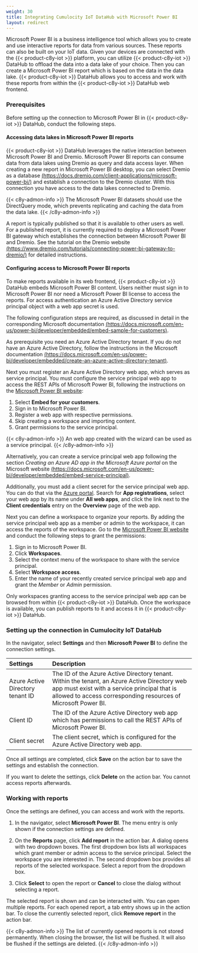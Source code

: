 ```yaml
---
weight: 30
title: Integrating Cumulocity IoT DataHub with Microsoft Power BI
layout: redirect
---
```


Microsoft Power BI is a business intelligence tool which allows you to create and use interactive reports for data from various sources. These reports can also be built on your IoT data. Given your devices are connected with the {{< product-c8y-iot >}} platform, you can utilize {{< product-c8y-iot >}} DataHub to offload the data into a data lake of your choice. Then you can create a Microsoft Power BI report which is based on the data in the data lake. {{< product-c8y-iot >}} DataHub allows you to access and work with these reports from within the {{< product-c8y-iot >}} DataHub web frontend.

### Prerequisites

Before setting up the connection to Microsoft Power BI in {{< product-c8y-iot >}} DataHub, conduct the following steps.

#### Accessing data lakes in Microsoft Power BI reports

{{< product-c8y-iot >}} DataHub leverages the native interaction between Microsoft Power BI and Dremio. Microsoft Power BI reports can consume data from data lakes using Dremio as query and data access layer. When creating a new report in Microsoft Power BI desktop, you can select Dremio as a database [(https://docs.dremio.com/client-applications/microsoft-power-bi/)](https://docs.dremio.com/client-applications/microsoft-power-bi/) and establish a connection to the Dremio cluster. With this connection you have access to the data lakes connected to Dremio.

{{< c8y-admon-info >}}
The Microsoft Power BI datasets should use the DirectQuery mode, which prevents replicating and caching the data from the data lake.
{{< /c8y-admon-info >}}

A report is typically published so that it is available to other users as well. For a published report, it is currently required to deploy a Microsoft Power BI gateway which establishes the connection between Microsoft Power BI and Dremio. See the tutorial on the Dremio website [(https://www.dremio.com/tutorials/connecting-power-bi-gateway-to-dremio/)](https://www.dremio.com/tutorials/connecting-power-bi-gateway-to-dremio/) for detailed instructions.

#### Configuring access to Microsoft Power BI reports

To make reports available in its web frontend, {{< product-c8y-iot >}} DataHub embeds Microsoft Power BI content. Users neither must sign in to Microsoft Power BI nor need a Microsoft Power BI license to access the reports. For access authentication an Azure Active Directory service principal object with a web app secret is used.

The following configuration steps are required, as discussed in detail in the corresponding Microsoft documentation [(https://docs.microsoft.com/en-us/power-bi/developer/embedded/embed-sample-for-customers)](https://docs.microsoft.com/en-us/power-bi/developer/embedded/embed-sample-for-customers).

As prerequisite you need an Azure Active Directory tenant. If you do not have an Azure Active Directory, follow the instructions in the Microsoft documentation [(https://docs.microsoft.com/en-us/power-bi/developer/embedded/create-an-azure-active-directory-tenant)](https://docs.microsoft.com/en-us/power-bi/developer/embedded/create-an-azure-active-directory-tenant).

Next you must register an Azure Active Directory web app, which serves as service principal. You must configure the service principal web app to access the REST APIs of Microsoft Power BI, following the instructions on the [Microsoft Power BI website](https://app.powerbi.com/embedsetup):

1. Select **Embed for your customers**.
2. Sign in to Microsoft Power BI.
3. Register a web app with respective permissions.
4. Skip creating a workspace and importing content.
5. Grant permissions to the service principal.

{{< c8y-admon-info >}}
An web app created with the wizard can be used as a service principal.
{{< /c8y-admon-info >}}

Alternatively, you can create a service principal web app following the section *Creating an Azure AD app in the Microsoft Azure portal* on the Microsoft website [(https://docs.microsoft.com/en-us/power-bi/developer/embedded/embed-service-principal)](https://docs.microsoft.com/en-us/power-bi/developer/embedded/embed-service-principal).

Additionally, you must add a client secret for the service principal web app. You can do that via the [Azure portal](https://portal.azure.com/). Search for **App registrations**, select your web app by its name under **All web apps**, and click the link next to the **Client credentials** entry on the **Overview** page of the web app.

Next you can define a workspace to organize your reports. By adding the service principal web app as a member or admin to the workspace, it can access the reports of the workspace. Go to the [Microsoft Power BI website](https://app.powerbi.com) and conduct the following steps to grant the permissions:

1. Sign in to Microsoft Power BI.
2. Click **Workspaces**.
3. Select the context menu of the workspace to share with the service principal.
4. Select **Workspace access**.
5. Enter the name of your recently created service principal web app and grant the *Member* or *Admin* permission.

Only workspaces granting access to the service principal web app can be browsed from within {{< product-c8y-iot >}} DataHub. Once the workspace is available, you can publish reports to it and access it in {{< product-c8y-iot >}} DataHub.

### Setting up the connection in Cumulocity IoT DataHub

In the navigator, select **Settings** and then **Microsoft Power BI** to define the connection settings.

|Settings|Description|
|:---|:---|
|Azure Active Directory tenant ID|The ID of the Azure Active Directory tenant. Within the tenant, an Azure Active Directory web app must exist with a service principal that is allowed to access corresponding resources of Microsoft Power BI.|
|Client ID|The ID of the Azure Active Directory web app which has permissions to call the REST APIs of Microsoft Power BI.|
|Client secret|The client secret, which is configured for the Azure Active Directory web app.|

Once all settings are completed, click **Save** on the action bar to save the settings and establish the connection.

If you want to delete the settings, click **Delete** on the action bar. You cannot access reports afterwards.

### Working with reports

Once the settings are defined, you can access and work with the reports.

1. In the navigator, select **Microsoft Power BI**. The menu entry is only shown if the connection settings are defined.

2. On the **Reports** page, click **Add report** in the action bar. A dialog opens with two dropdown boxes. The first dropdown box lists all workspaces which grant member or admin access to the service principal. Select the workspace you are interested in. The second dropdown box provides all reports of the selected workspace. Select a report from the dropdown box.

3. Click **Select** to open the report or **Cancel** to close the dialog without selecting a report.

The selected report is shown and can be interacted with. You can open multiple reports. For each opened report, a tab entry shows up in the action bar. To close the currently selected report, click **Remove report** in the action bar.

{{< c8y-admon-info >}}
The list of currently opened reports is not stored permanently. When closing the browser, the list will be flushed. It will also be flushed if the settings are deleted.
{{< /c8y-admon-info >}}
